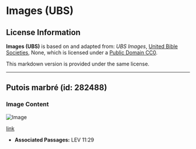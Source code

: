 # Images (UBS)

## License Information

**Images (UBS)** is based on and adapted from: _UBS Images_, [United Bible Societies](https://unitedbiblesocieties.org/), None, which is licensed under a [Public Domain CC0](https://creativecommons.org/public-domain/cc0/).

This markdown version is provided under the same license.



--------------------------------

## Putois marbré (id: 282488)

### Image Content

![Image](https://cdn.aquifer.bible/aquifer-content/resources/Media/WEB-0726_marbled_polecat.jpg)

[link](https://cdn.aquifer.bible/aquifer-content/resources/Media/WEB-0726_marbled_polecat.jpg)

* **Associated Passages:** LEV 11:29


